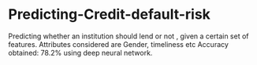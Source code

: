 # Predicting-Credit-default-risk
Predicting whether an institution should lend or not , given a certain set of features. 
Attributes considered are Gender, timeliness etc 
Accuracy obtained: 78.2%  using deep neural network.
